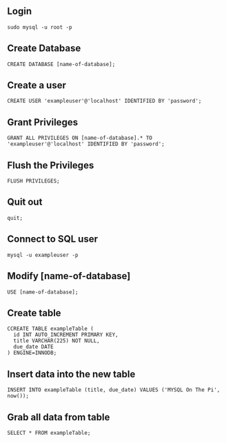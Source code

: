 ## Login
```
sudo mysql -u root -p
```
## Create Database
```
CREATE DATABASE [name-of-database];
```
## Create a user
```
CREATE USER 'exampleuser'@'localhost' IDENTIFIED BY 'password';
```
## Grant Privileges
```
GRANT ALL PRIVILEGES ON [name-of-database].* TO 'exampleuser'@'localhost' IDENTIFIED BY 'password';
```
## Flush the Privileges
```
FLUSH PRIVILEGES;
```
## Quit out
```
quit;
```
## Connect to SQL user
```
mysql -u exampleuser -p
```
## Modify [name-of-database]
```
USE [name-of-database];
```
## Create table
```
CCREATE TABLE exampleTable (
  id INT AUTO_INCREMENT PRIMARY KEY,
  title VARCHAR(225) NOT NULL,
  due_date DATE
) ENGINE=INNODB;
```
## Insert data into the new table
```
INSERT INTO exampleTable (title, due_date) VALUES ('MYSQL On The Pi', now());
```
## Grab all data from table
```
SELECT * FROM exampleTable;
```
